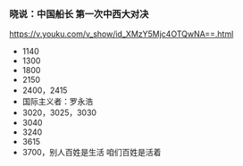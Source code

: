 ### 晓说：中国船长 第一次中西大对决
https://v.youku.com/v_show/id_XMzY5Mjc4OTQwNA==.html
- 1140
- 1300
- 1800
- 2150
- 2400，2415
- 国际主义者：罗永浩
- 3020，3025，3030
- 3040
- 3240
- 3615
- 3700，别人百姓是生活 咱们百姓是活着